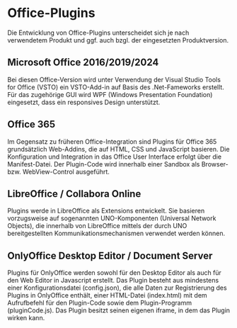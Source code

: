 # Office-Plugins

Die Entwicklung von Office-Plugins unterscheidet sich je nach verwendetem Produkt und ggf. auch bzgl. der eingesetzten Produktversion.

## Microsoft Office 2016/2019/2024
Bei diesen Office-Version wird unter Verwendung der Visual Studio Tools for Office (VSTO) ein VSTO-Add-in auf Basis des .Net-Fameworks erstellt. Für das zugehörige GUI wird WPF (Windows Presentation Foundation) eingesetzt, dass ein responsives Design unterstützt.

## Office 365
Im Gegensatz zu früheren Office-Integration sind Plugins für Office 365 grundsätzlich Web-Addins, die auf HTML, CSS und JavaScript basieren. Die Konfiguration und Integration in das Office User Interface erfolgt über die Manifest-Datei. Der Plugin-Code wird innerhalb einer Sandbox als Browser- bzw. WebView-Control ausgeführt.


## LibreOffice / Collabora Online
Plugins werde in LibreOffice als Extensions entwickelt. Sie basieren vorzugsweise auf sogenannten UNO-Komponenten (Universal Network Objects), die innerhalb von LibreOffice mittels der durch UNO bereitgestellten Kommunikationsmechanismen verwendet werden können.

## OnlyOffice Desktop Editor / Document Server
Plugins für OnlyOffice werden sowohl für den Desktop Editor als auch für den Web Editor in Javascript erstellt. Das Plugin besteht aus mindestens einer Konfigurationsdatei (config.json), die alle Daten zur Registrierung des Plugins in OnlyOffice enthält, einer HTML-Datei (index.html) mit dem Aufrufbefehl für den Plugin-Code sowie dem Plugin-Programm (pluginCode.js). Das Plugin besitzt seinen eigenen iframe, in dem das Plugin wirken kann.

